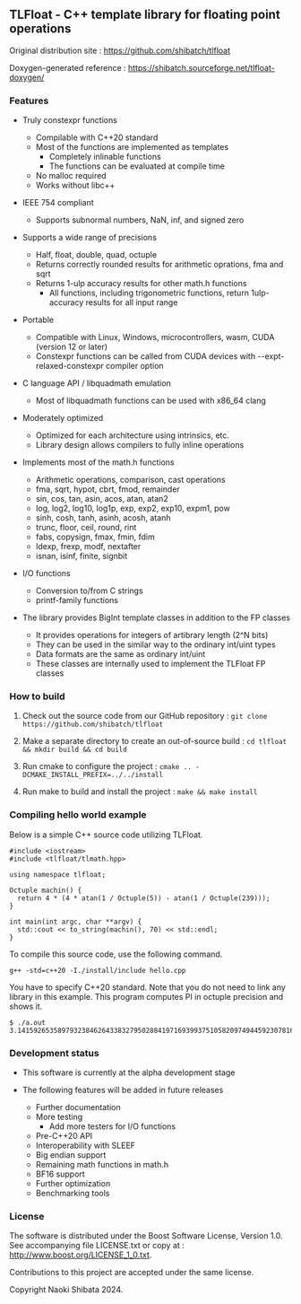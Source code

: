 
## TLFloat - C++ template library for floating point operations

Original distribution site : https://github.com/shibatch/tlfloat

Doxygen-generated reference : https://shibatch.sourceforge.net/tlfloat-doxygen/


### Features

* Truly constexpr functions
  * Compilable with C++20 standard
  * Most of the functions are implemented as templates
    * Completely inlinable functions
    * The functions can be evaluated at compile time
  * No malloc required
  * Works without libc++

* IEEE 754 compliant
  * Supports subnormal numbers, NaN, inf, and signed zero

* Supports a wide range of precisions
  * Half, float, double, quad, octuple
  * Returns correctly rounded results for arithmetic oprations, fma and sqrt
  * Returns 1-ulp accuracy results for other math.h functions
    * All functions, including trigonometric functions, return 1ulp-accuracy results for all input range

* Portable
  * Compatible with Linux, Windows, microcontrollers, wasm, CUDA (version 12 or later)
  * Constexpr functions can be called from CUDA devices with --expt-relaxed-constexpr compiler option

* C language API / libquadmath emulation
  * Most of libquadmath functions can be used with x86_64 clang

* Moderately optimized
  * Optimized for each architecture using intrinsics, etc.
  * Library design allows compilers to fully inline operations

* Implements most of the math.h functions
  * Arithmetic operations, comparison, cast operations
  * fma, sqrt, hypot, cbrt, fmod, remainder
  * sin, cos, tan, asin, acos, atan, atan2
  * log, log2, log10, log1p, exp, exp2, exp10, expm1, pow
  * sinh, cosh, tanh, asinh, acosh, atanh
  * trunc, floor, ceil, round, rint
  * fabs, copysign, fmax, fmin, fdim
  * ldexp, frexp, modf, nextafter
  * isnan, isinf, finite, signbit

* I/O functions
  * Conversion to/from C strings
  * printf-family functions

* The library provides BigInt template classes in addition to the FP classes
  * It provides operations for integers of artibrary length (2^N bits)
  * They can be used in the similar way to the ordinary int/uint types
  * Data formats are the same as ordinary int/uint
  * These classes are internally used to implement the TLFloat FP classes



### How to build

1. Check out the source code from our GitHub repository :
`git clone https://github.com/shibatch/tlfloat`

2. Make a separate directory to create an out-of-source build :
`cd tlfloat && mkdir build && cd build`

3. Run cmake to configure the project :
`cmake .. -DCMAKE_INSTALL_PREFIX=../../install`

4. Run make to build and install the project :
`make && make install`



### Compiling hello world example

Below is a simple C++ source code utilizing TLFloat.

```
#include <iostream>
#include <tlfloat/tlmath.hpp>

using namespace tlfloat;

Octuple machin() {
  return 4 * (4 * atan(1 / Octuple(5)) - atan(1 / Octuple(239)));
}

int main(int argc, char **argv) {
  std::cout << to_string(machin(), 70) << std::endl;
}
```

To compile this source code, use the following command.

`g++ -std=c++20 -I./install/include hello.cpp`

You have to specify C++20 standard. Note that you do not need to link any library in this example. This program computes PI in octuple precision and shows it.

```
$ ./a.out
3.141592653589793238462643383279502884197169399375105820974944592307816
```


### Development status

* This software is currently at the alpha development stage

* The following features will be added in future releases
  * Further documentation
  * More testing
    * Add more testers for I/O functions
  * Pre-C++20 API
  * Interoperability with SLEEF
  * Big endian support
  * Remaining math functions in math.h
  * BF16 support
  * Further optimization
  * Benchmarking tools


### License

The software is distributed under the Boost Software License, Version 1.0.
See accompanying file LICENSE.txt or copy at :
http://www.boost.org/LICENSE_1_0.txt.

Contributions to this project are accepted under the same license.

Copyright Naoki Shibata 2024.
